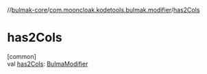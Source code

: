 //[bulmak-core](../../index.md)/[com.mooncloak.kodetools.bulmak.modifier](index.md)/[has2Cols](has2-cols.md)

# has2Cols

[common]\
val [has2Cols](has2-cols.md): [BulmaModifier](-bulma-modifier/index.md)
